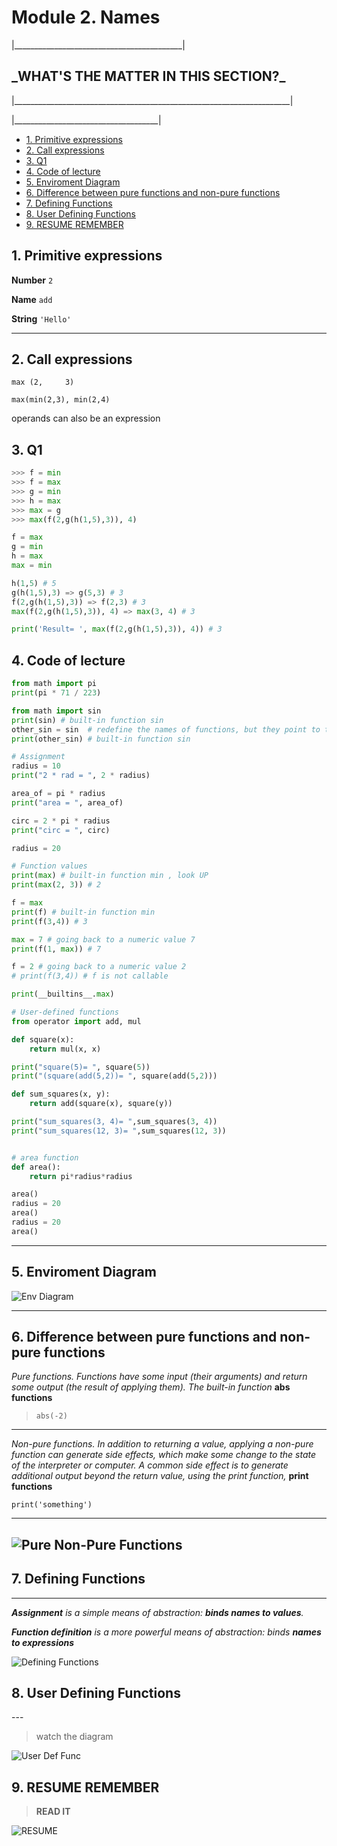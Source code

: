 
<h1>Module 2. Names</h1>
<p>|__________________________________________|</p>

<h2>_WHAT'S THE MATTER IN THIS SECTION?_</h2>

[](http://www.composingprograms.com/pages/12-elements-of-programming.html)

<p>|_____________________________________________________________________|</p>
<p>|____________________________________|</p>

<ul>
    <li><a href="#u1">1. Primitive expressions</a></li>
    <li><a href="#u2">2. Call expressions</a></li>
    <li><a href="#u3">3. Q1</a></li>
    <li><a href="#u4">4. Code of lecture</a></li>
    <li><a href="#u5">5. Enviroment Diagram</a></li>
    <li><a href="#u6">6. Difference between pure functions and non-pure functions</a></li>
    <li><a href="#u7">7. Defining Functions</a></li>
    <li><a href="#u8">8. User Defining Functions</a></li>
    <li><a href="#u9">9. RESUME REMEMBER</a></li>
</ul>


<h2 id="u1">1. Primitive expressions</h2>


<p id="goUP"></p>


 **Number** `2`

 **Name** `add`

 **String** `'Hello'`


---
<h2 id="u1">2. Call expressions</h2>

`max (2,     3)`

`max(min(2,3), min(2,4)`
 
operands can also be an expression

<h2 id="u3">3. Q1</h2>

```python
>>> f = min
>>> f = max
>>> g = min
>>> h = max
>>> max = g
>>> max(f(2,g(h(1,5),3)), 4)

f = max 
g = min
h = max
max = min

h(1,5) # 5
g(h(1,5),3) => g(5,3) # 3
f(2,g(h(1,5),3)) => f(2,3) # 3
max(f(2,g(h(1,5),3)), 4) => max(3, 4) # 3

print('Result= ', max(f(2,g(h(1,5),3)), 4)) # 3
```

<h2 id="u4">4. Code of lecture</h2>

```python
from math import pi
print(pi * 71 / 223)

from math import sin
print(sin) # built-in function sin
other_sin = sin  # redefine the names of functions, but they point to the exact same functions
print(other_sin) # built-in function sin

# Assignment
radius = 10
print("2 * rad = ", 2 * radius)

area_of = pi * radius
print("area = ", area_of)

circ = 2 * pi * radius
print("circ = ", circ)

radius = 20

# Function values
print(max) # built-in function min , look UP
print(max(2, 3)) # 2

f = max
print(f) # built-in function min
print(f(3,4)) # 3

max = 7 # going back to a numeric value 7
print(f(1, max)) # 7

f = 2 # going back to a numeric value 2
# print(f(3,4)) # f is not callable

print(__builtins__.max)

# User-defined functions
from operator import add, mul

def square(x):
    return mul(x, x)

print("square(5)= ", square(5))
print("(square(add(5,2))= ", square(add(5,2)))

def sum_squares(x, y):
    return add(square(x), square(y))

print("sum_squares(3, 4)= ",sum_squares(3, 4))
print("sum_squares(12, 3)= ",sum_squares(12, 3))


# area function
def area():
    return pi*radius*radius

area()
radius = 20
area()
radius = 20
area()
```
---

<h2 id="u5">5. Enviroment Diagram</h2>

![Env Diagram](ss/envdiagram.png)

---

<h2 id="u6">6. Difference between pure functions and non-pure functions</h2>

*Pure functions. Functions have some input (their arguments) and return some output (the result of applying them). The built-in function*
**abs functions**

> `abs(-2)`

---

*Non-pure functions. In addition to returning a value, applying a non-pure function can generate side effects, which make some change to the state of the interpreter or computer. A common side effect is to generate additional output beyond the return value, using the print function,*
**print functions**

`print('something')`

---
![Pure Non-Pure Functions](ss/pureFunc.png)
---

<h2 id="u7">7. Defining Functions</h2>

---

***Assignment** is a simple means of abstraction: **binds names to values**.*

***Function definition** is a more powerful means of abstraction: binds **names to expressions***


![Defining Functions](ss/define_functions.png)

<h2 id="u8">8. User Defining Functions</h2>
---

> watch the diagram

![User Def Func](ss/userdef_func.png)

<h2 id="u9">9. RESUME REMEMBER</h2>

> **READ IT**

![RESUME](ss/resume_remember.png)


